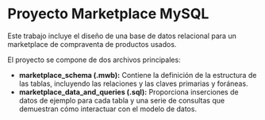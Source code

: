 # Proyecto Marketplace MySQL

Este trabajo incluye el diseño de una base de datos relacional para un marketplace de compraventa de productos usados.

El proyecto se compone de dos archivos principales:

- **marketplace_schema (.mwb):** Contiene la definición de la estructura de las tablas, incluyendo las relaciones y las claves primarias y foráneas.
- **marketplace_data_and_queries (.sql):** Proporciona inserciones de datos de ejemplo para cada tabla y una serie de consultas que demuestran cómo interactuar con el modelo de datos.
